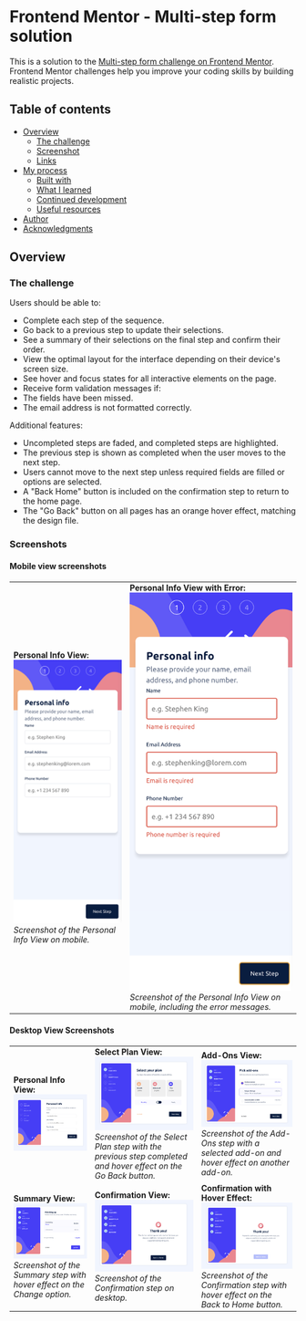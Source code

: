 # Frontend Mentor - Multi-step form solution

This is a solution to the [Multi-step form challenge on Frontend Mentor](https://www.frontendmentor.io/challenges/multistep-form-YVAnSdqQBJ). Frontend Mentor challenges help you improve your coding skills by building realistic projects.

## Table of contents

- [Overview](#overview)
  - [The challenge](#the-challenge)
  - [Screenshot](#screenshot)
  - [Links](#links)
- [My process](#my-process)
  - [Built with](#built-with)
  - [What I learned](#what-i-learned)
  - [Continued development](#continued-development)
  - [Useful resources](#useful-resources)
- [Author](#author)
- [Acknowledgments](#acknowledgments)

## Overview

### The challenge

Users should be able to:

- Complete each step of the sequence.
- Go back to a previous step to update their selections.
- See a summary of their selections on the final step and confirm their order.
- View the optimal layout for the interface depending on their device's screen size.
- See hover and focus states for all interactive elements on the page.
- Receive form validation messages if:
- The fields have been missed.
- The email address is not formatted correctly.

Additional features:

- Uncompleted steps are faded, and completed steps are highlighted.
- The previous step is shown as completed when the user moves to the next step.
- Users cannot move to the next step unless required fields are filled or options are selected.
- A "Back Home" button is included on the confirmation step to return to the home page.
- The "Go Back" button on all pages has an orange hover effect, matching the design file.

### Screenshots

#### Mobile view screenshots

<table>
  <tr>
    <td>
      <strong>Personal Info View:</strong><br>
      <img src="src/images/mobile-personal-info-view.png" alt="Mobile Personal Info View" width="300"/><br>
      <em>Screenshot of the Personal Info View on mobile.</em>
    </td>
    <td>
      <strong>Personal Info View with Error:</strong><br>
      <img src="src/images/mobile-error-screenshot.png" alt="Mobile Personal Info View with Error" width="300"/><br>
      <em>Screenshot of the Personal Info View on mobile, including the error messages.</em>
    </td>
  </tr>
</table>

#### Desktop View Screenshots

<table>
  <tr>
    <td>
      <strong>Personal Info View:</strong><br>
      <img src="src/images/personal-info-view-desktop.png" alt="Desktop Personal Info View" width="300"/><br>
    </td>
    <td>
      <strong>Select Plan View:</strong><br>
      <img src="src/images/select-plan-view-desktop.png" alt="Desktop Select Plan with Previous Step Completed" width="300"/><br>
      <em>Screenshot of the Select Plan step with the previous step completed and hover effect on the Go Back button.</em>
    </td>
    <td>
      <strong>Add-Ons View:</strong><br>
      <img src="src/images/add-ons-view-desktop.png" alt="Desktop Add-Ons with Selected Add and Hover Effect" width="300"/><br>
      <em>Screenshot of the Add-Ons step with a selected add-on and hover effect on another add-on.</em>
    </td>
  </tr>
  <tr>
    <td>
      <strong>Summary View:</strong><br>
      <img src="src/images/summary-view-desktop.png" alt="Desktop Summary with Hover Effect" width="300"/><br>
      <em>Screenshot of the Summary step with hover effect on the Change option.</em>
    </td>
    <td>
      <strong>Confirmation View:</strong><br>
      <img src="src/images/confirmation-view-desktop.png" alt="Desktop Confirmation View" width="300"/><br>
      <em>Screenshot of the Confirmation step on desktop.</em>
    </td>
    <td>
      <strong>Confirmation with Hover Effect:</strong><br>
      <img src="src/images/confirmation-hover-view-desktop.png" alt="Desktop Confirmation with Hover Effect" width="300"/><br>
      <em>Screenshot of the Confirmation step with hover effect on the Back to Home button.</em>
    </td>
  </tr>
</table>
